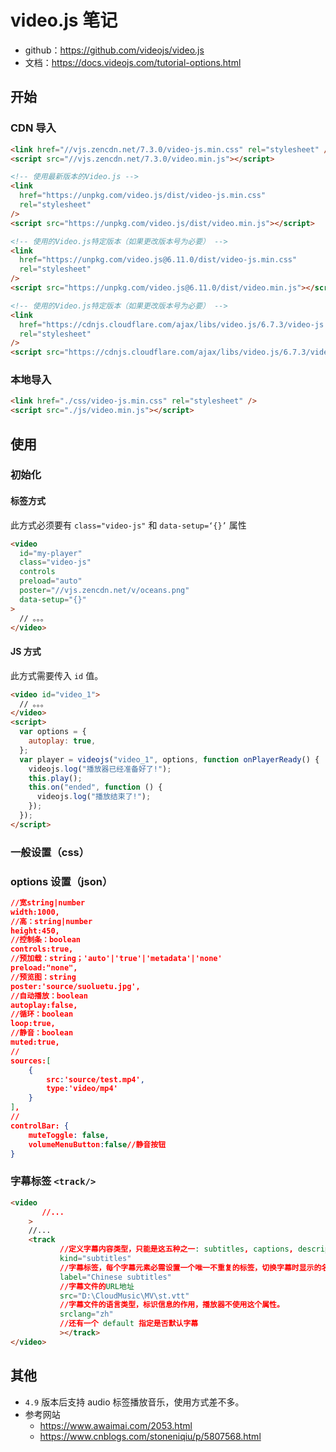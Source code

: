 # video.js 笔记

- github：https://github.com/videojs/video.js
- 文档：https://docs.videojs.com/tutorial-options.html

## 开始

### CDN 导入

```html
<link href="//vjs.zencdn.net/7.3.0/video-js.min.css" rel="stylesheet" />
<script src="//vjs.zencdn.net/7.3.0/video.min.js"></script>
```

```html
<!-- 使用最新版本的Video.js -->
<link
  href="https://unpkg.com/video.js/dist/video-js.min.css"
  rel="stylesheet"
/>
<script src="https://unpkg.com/video.js/dist/video.min.js"></script>

<!-- 使用的Video.js特定版本（如果更改版本号为必要） -->
<link
  href="https://unpkg.com/video.js@6.11.0/dist/video-js.min.css"
  rel="stylesheet"
/>
<script src="https://unpkg.com/video.js@6.11.0/dist/video.min.js"></script>

<!-- 使用的Video.js特定版本（如果更改版本号为必要） -->
<link
  href="https://cdnjs.cloudflare.com/ajax/libs/video.js/6.7.3/video-js.min.css"
  rel="stylesheet"
/>
<script src="https://cdnjs.cloudflare.com/ajax/libs/video.js/6.7.3/video.min.js"></script>
```

### 本地导入

```html
<link href="./css/video-js.min.css" rel="stylesheet" />
<script src="./js/video.min.js"></script>
```

## 使用

### 初始化

#### 标签方式

此方式必须要有 `class="video-js"` 和 `data-setup=‘{}’` 属性

```html
<video
  id="my-player"
  class="video-js"
  controls
  preload="auto"
  poster="//vjs.zencdn.net/v/oceans.png"
  data-setup="{}"
>
  // 。。。
</video>
```

#### JS 方式

此方式需要传入 `id` 值。

```html
<video id="video_1">
  // 。。。
</video>
<script>
  var options = {
    autoplay: true,
  };
  var player = videojs("video_1", options, function onPlayerReady() {
    videojs.log("播放器已经准备好了!");
    this.play();
    this.on("ended", function () {
      videojs.log("播放结束了!");
    });
  });
</script>
```

### 一般设置（css）

### options 设置（json）

```json
//宽string|number
width:1000,
//高：string|number
height:450,
//控制条：boolean
controls:true,
//预加载：string；'auto'|'true'|'metadata'|'none'
preload:"none",
//预览图：string
poster:'source/suoluetu.jpg',
//自动播放：boolean
autoplay:false,
//循环：boolean
loop:true,
//静音：boolean
muted:true,
//
sources:[
	{
		src:'source/test.mp4',
		type:'video/mp4'
	}
],
//
controlBar: {
	muteToggle: false,
	volumeMenuButton:false//静音按钮
}
```

### 字幕标签 `<track/>`

```html
<video
       //...
    >
	//...
    <track
           //定义字幕内容类型，只能是这五种之一: subtitles, captions, descriptions, chapters, metadata.
           kind="subtitles"
           //字幕标签，每个字幕元素必需设置一个唯一不重复的标签，切换字幕时显示的名称。
           label="Chinese subtitles"
           //字幕文件的URL地址
           src="D:\CloudMusic\MV\st.vtt"
           //字幕文件的语言类型，标识信息的作用，播放器不使用这个属性。
           srclang="zh"
           //还有一个 default 指定是否默认字幕
           ></track>
</video>
```

## 其他

- `4.9` 版本后支持 audio 标签播放音乐，使用方式差不多。
- 参考网站
  - https://www.awaimai.com/2053.html
  - https://www.cnblogs.com/stoneniqiu/p/5807568.html

